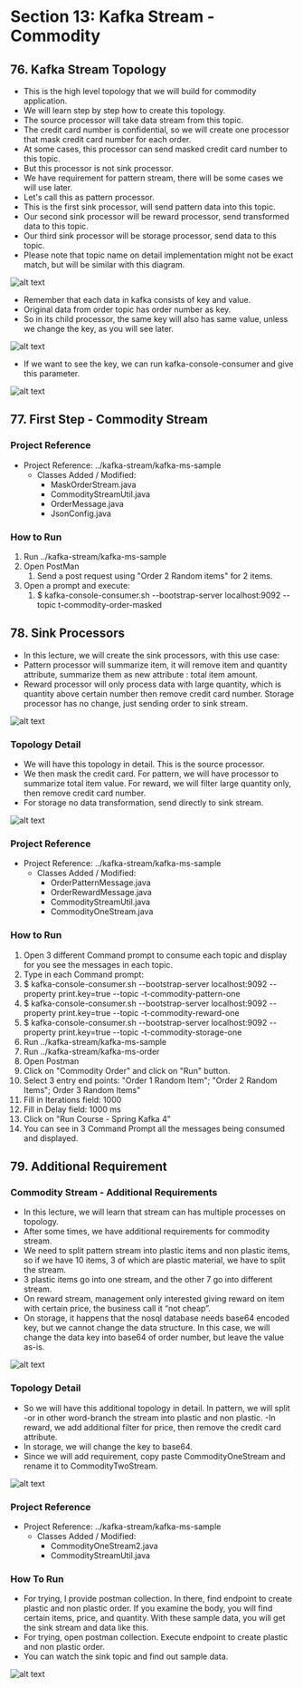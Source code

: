 # Section 13: Kafka Stream - Commodity

## 76. Kafka Stream Topology

- This is the high level topology that we will build for commodity application.
- We will learn step by step how to create this topology.
- The source processor will take data stream from this topic.
- The credit card number is confidential, so we will create one processor that mask credit card number for each order.
- At some cases, this processor can send masked credit card number to this topic.
- But this processor is not sink processor.
- We have requirement for pattern stream, there will be some cases we will use later.
- Let's call this as pattern processor.
- This is the first sink processor, will send pattern data into this topic.
- Our second sink processor will be reward processor, send transformed data to this topic.
- Our third sink processor will be storage processor, send data to this topic.
- Please note that topic name on detail implementation might not be exact match, but will be similar with this diagram.


![alt text](https://github.com/marodrigues20/udemy_java/blob/main/JavaSpring%26ApacheKafkaBootcamp-BasicToComplete/Sections/Section-13/pic_01.png?raw=true)


- Remember that each data in kafka consists of key and value.
- Original data from order topic has order number as key.
- So in its child processor, the same key will also has same value, unless we change the key, as you will see later.


![alt text](https://github.com/marodrigues20/udemy_java/blob/main/JavaSpring%26ApacheKafkaBootcamp-BasicToComplete/Sections/Section-13/pic_02.png?raw=true)


- If we want to see the key, we can run kafka-console-consumer and give this parameter.

![alt text](https://github.com/marodrigues20/udemy_java/blob/main/JavaSpring%26ApacheKafkaBootcamp-BasicToComplete/Sections/Section-13/pic_03.png?raw=true)


## 77. First Step - Commodity Stream

### Project Reference

- Project Reference: ../kafka-stream/kafka-ms-sample
  - Classes Added / Modified: 
    - MaskOrderStream.java
    - CommodityStreamUtil.java
    - OrderMessage.java
    - JsonConfig.java


### How to Run

1. Run ../kafka-stream/kafka-ms-sample
2. Open PostMan
   1. Send a post request using "Order 2 Random items" for 2 items.
3. Open a prompt and execute:
   1. $ kafka-console-consumer.sh --bootstrap-server localhost:9092 --topic t-commodity-order-masked


## 78. Sink Processors

- In this lecture, we will create the sink processors, with this use case:
- Pattern processor will summarize item, it will remove item and quantity attribute, summarize them as new attribute : total item amount.
- Reward processor will only process data with large quantity, which is quantity above certain number then remove credit card number. Storage processor has no change,
  just sending order to sink stream.


![alt text](https://github.com/marodrigues20/udemy_java/blob/main/JavaSpring%26ApacheKafkaBootcamp-BasicToComplete/Sections/Section-13/pic_04.png?raw=true)


### Topology Detail

- We will have this topology in detail. This is the source processor.
- We then mask the credit card. For pattern, we will have processor to summarize total item value. For reward, we will filter large quantity only,
then remove credit card number.
- For storage no data transformation, send directly to sink stream.


![alt text](https://github.com/marodrigues20/udemy_java/blob/main/JavaSpring%26ApacheKafkaBootcamp-BasicToComplete/Sections/Section-13/pic_05.png?raw=true)


### Project Reference

- Project Reference: ../kafka-stream/kafka-ms-sample
  - Classes Added / Modified: 
    - OrderPatternMessage.java
    - OrderRewardMessage.java
    - CommodityStreamUtil.java
    - CommodityOneStream.java


### How to Run

1. Open 3 different Command prompt to consume each topic and display for you see the messages in each topic.
2. Type in each Command prompt:
3. $ kafka-console-consumer.sh --bootstrap-server localhost:9092 --property print.key=true --topic -t-commodity-pattern-one
4. $ kafka-console-consumer.sh --bootstrap-server localhost:9092 --property print.key=true --topic -t-commodity-reward-one
5. $ kafka-console-consumer.sh --bootstrap-server localhost:9092 --property print.key=true --topic -t-commodity-storage-one
6. Run ../kafka-stream/kafka-ms-sample
7. Run ../kafka-stream/kafka-ms-order
8. Open Postman
9. Click on "Commodity Order" and click on "Run" button.
10. Select 3 entry end points: "Order 1 Random Item"; "Order 2 Random Items"; Order 3 Random Items"
11. Fill in Iterations field: 1000
12. Fill in Delay field: 1000 ms
13. Click on "Run Course - Spring Kafka 4"
14. You can see in 3 Command Prompt all the messages being consumed and displayed.



## 79. Additional Requirement

### Commodity Stream - Additional Requirements

- In this lecture, we will learn that stream can has multiple processes on topology.
- After some times, we have additional requirements for commodity stream.
- We need to split pattern stream into plastic items and non plastic items, so if we have 10 items, 3 of which are plastic material, we have to split the stream.
- 3 plastic items go into one stream, and the other 7 go into different stream.
- On reward stream, management only interested giving reward on item with certain price, the business call it “not cheap”.
- On storage, it happens that the nosql database needs base64 encoded key, but we cannot change the data structure. In this case, we will change the data key into base64 of order number, but leave the value as-is.


![alt text](https://github.com/marodrigues20/udemy_java/blob/main/JavaSpring%26ApacheKafkaBootcamp-BasicToComplete/Sections/Section-13/pic_06.png?raw=true)


### Topology Detail

- So we will have this additional topology in detail. In pattern, we will split -or in other word-branch the stream into plastic and non plastic.
-In reward, we add additional filter for price, then remove the credit card attribute.
- In storage, we will change the key to base64.
- Since we will add requirement, copy paste CommodityOneStream and rename it to CommodityTwoStream.

![alt text](https://github.com/marodrigues20/udemy_java/blob/main/JavaSpring%26ApacheKafkaBootcamp-BasicToComplete/Sections/Section-13/pic_07.png?raw=true)


### Project Reference

- Project Reference: ../kafka-stream/kafka-ms-sample
  - Classes Added / Modified: 
    - CommodityOneStream2.java
    - CommodityStreamUtil.java


### How To Run

- For trying, I provide postman collection. In there, find endpoint to create plastic and non plastic order. If you examine the body, you will find certain items, price, and quantity. With these sample data, you will get the sink stream and data like this.
- For trying, open postman collection. Execute endpoint to create plastic and non plastic order.
- You can watch the sink topic and find out sample data.


![alt text](https://github.com/marodrigues20/udemy_java/blob/main/JavaSpring%26ApacheKafkaBootcamp-BasicToComplete/Sections/Section-13/pic_08.png?raw=true)


